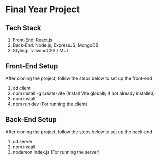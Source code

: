 
# Final Year Project


## Tech Stack

1. Front-End: React.js
2. Back-End: Node.js, ExpressJS, MongoDB
3. Styling: TailwindCSS / MUI
## Front-End Setup

After cloning the project, follow the steps below to set up the front-end

1. cd client
2. npm install -g create-vite (Install Vite globally if not already installed)
3. npm install
4. npm run dev (For running the client)


## Back-End Setup

After cloning the project, follow the steps below to set up the back-end

1. cd server
2. npm install
3. nodemon index.js (For running the server)